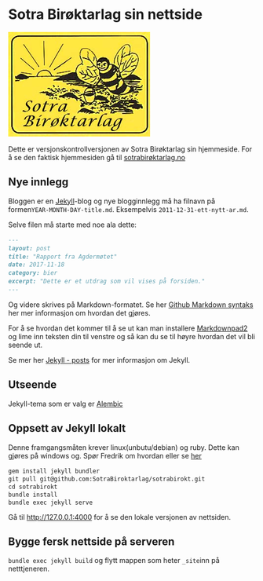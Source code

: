 # Sotra Birøktarlag sin nettside

![Logo](assets/logo.jpg)

Dette er versjonskontrollversjonen av Sotra Birøktarlag sin hjemmeside. For å se den faktisk hjemmesiden gå til [sotrabirøktarlag.no](https://sotrabirøktarlag.no)

## Nye innlegg

Bloggen er en [Jekyll](https://jekyllrb.com/)-blog og nye blogginnlegg må ha filnavn på formen`YEAR-MONTH-DAY-title.md`. Eksempelvis `2011-12-31-ett-nytt-ar.md`.

Selve filen må starte med noe ala dette:

```markdown
---
layout: post
title: "Rapport fra Agdermøtet"
date: 2017-11-18
category: bier
excerpt: "Dette er et utdrag som vil vises på forsiden."
---
```

Og videre skrives på Markdown-formatet. Se her [Github Markdown syntaks](https://help.github.com/articles/basic-writing-and-formatting-syntax/) her mer informasjon om hvordan det gjøres.

For å se hvordan det kommer til å se ut kan man installere [Markdownpad2](http://markdownpad.com) og lime inn teksten din til venstre og så kan du se til høyre hvordan det vil bli seende ut.

Se mer her [Jekyll - posts](https://jekyllrb.com/docs/posts) for mer informasjon om Jekyll.

## Utseende

Jekyll-tema som er valg er [Alembic](https://alembic.darn.es)

## Oppsett av Jekyll lokalt

Denne framgangsmåten krever linux(unbutu/debian) og ruby. Dette kan gjøres på windows og. Spør Fredrik om hvordan eller se [her](https://jekyllrb.com/docs/windows/)

```console
gem install jekyll bundler
git pull git@github.com:SotraBiroktarlag/sotrabirokt.git
cd sotrabirokt
bundle install
bundle exec jekyll serve
```

Gå til http://127.0.0.1:4000 for å se den lokale versjonen av nettsiden.

## Bygge fersk nettside på serveren

`bundle exec jekyll build` og flytt mappen som heter `_site`inn på netttjeneren.
